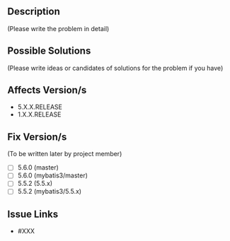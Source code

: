 ## Description
(Please write the problem in detail)

## Possible Solutions
(Please write ideas or candidates of solutions for the problem if you have)

## Affects Version/s
- 5.X.X.RELEASE
- 1.X.X.RELEASE

## Fix Version/s
(To be written later by project member)
- [ ] 5.6.0 (master)
- [ ] 5.6.0 (mybatis3/master)
- [ ] 5.5.2 (5.5.x)
- [ ] 5.5.2 (mybatis3/5.5.x)

## Issue Links
- #XXX
